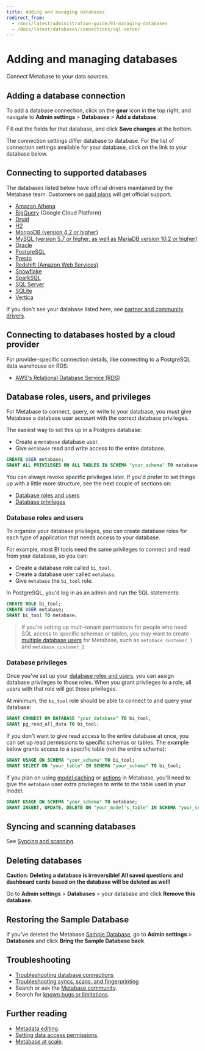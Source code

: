 ```yaml
---
title: Adding and managing databases
redirect_from:
  - /docs/latest/administration-guide/01-managing-databases
  - /docs/latest/databases/connections/sql-server
---
```


# Adding and managing databases

Connect Metabase to your data sources.

## Adding a database connection

To add a database connection, click on the **gear** icon in the top right, and navigate to **Admin settings** > **Databases** > **Add a database**.

Fill out the fields for that database, and click **Save changes** at the bottom.

The connection settings differ database to database. For the list of connection settings available for your database, click on the link to your database below.

## Connecting to supported databases

The databases listed below have official drivers maintained by the Metabase team. Customers on [paid plans](https://www.metabase.com/pricing) will get official support.

- [Amazon Athena](./connections/athena.md)
- [BigQuery](./connections/bigquery.md) (Google Cloud Platform)
- [Druid](./connections/druid.md)
- [H2](./connections/h2.md)
- [MongoDB (version 4.2 or higher)](./connections/mongodb.md)
- [MySQL (version 5.7 or higher, as well as MariaDB version 10.2 or higher)](./connections/mysql.md)
- [Oracle](./connections/oracle.md)
- [PostgreSQL](./connections/postgresql.md)
- [Presto](./connections/presto.md)
- [Redshift (Amazon Web Services)](./connections/redshift.md)
- [Snowflake](./connections/snowflake.md)
- [SparkSQL](./connections/sparksql.md)
- [SQL Server](./connections/sql-server.md)
- [SQLite](./connections/sqlite.md)
- [Vertica](./connections/vertica.md)

If you don't see your database listed here, see [partner and community drivers](../developers-guide/partner-and-community-drivers.md#partner-drivers).

## Connecting to databases hosted by a cloud provider

For provider-specific connection details, like connecting to a PostgreSQL data warehouse on RDS:

- [AWS's Relational Database Service (RDS)](./connections/aws-rds.md)

## Database roles, users, and privileges

For Metabase to connect, query, or write to your database, you must give Metabase a database user account with the correct database privileges.

The easiest way to set this up in a Postgres database:

- Create a `metabase` database user.
- Give `metabase` read and write access to the entire database.

```sql
CREATE USER metabase;
GRANT ALL PRIVILEGES ON ALL TABLES IN SCHEMA "your_schema" TO metabase;
```

You can always revoke specific privileges later. If you'd prefer to set things up with a little more structure, see the next couple of sections on:

- [Database roles and users](#database-roles-and-users)
- [Database privileges](#database-privileges)

### Database roles and users

To organize your database privileges, you can create database roles for each type of application that needs access to your database.

For example, most BI tools need the same privileges to connect and read from your database, so you can:

- Create a database role called `bi_tool`.
- Create a database user called `metabase`.
- Give `metabase` the `bi_tool` role.

In PostgreSQL, you'd log in as an admin and run the SQL statements:

```sql
CREATE ROLE bi_tool;
CREATE USER metabase;
GRANT bi_tool TO metabase;
```

> If you're setting up multi-tenant permissions for people who need SQL access to specific schemas or tables, you may want to create [multiple database users](https://www.metabase.com/learn/permissions/multi-tenant-permissions#option-2-granting-customers-native-sql-access-to-their-schema) for Metabase, such as `metabase_customer_1` and `metabase_customer_2`.

### Database privileges

Once you've set up your [database roles and users](#database-roles-and-users), you can assign database privileges to those roles. When you grant privileges to a role, all users with that role will get those privileges.

At minimum, the `bi_tool` role should be able to connect to and query your database:

```sql
GRANT CONNECT ON DATABASE "your_database" TO bi_tool;
GRANT pg_read_all_data TO bi_tool;
```

If you don't want to give read access to the entire database at once, you can set up read permissions to specific schemas or tables. The example below grants access to a specific table (not the entire schema):

```sql
GRANT USAGE ON SCHEMA "your_schema" TO bi_tool;
GRANT SELECT ON "your_table" IN SCHEMA "your_schema" TO bi_tool;
```

If you plan on using [model caching](../data-modeling/models.md#model-caching) or [actions](../actions/introduction.md) in Metabase, you'll need to give the `metabase` user extra privileges to write to the table used in your model:

```sql
GRANT USAGE ON SCHEMA "your_schema" TO metabase;
GRANT INSERT, UPDATE, DELETE ON "your_model's_table" IN SCHEMA "your_schema" TO metabase;
```

## Syncing and scanning databases

See [Syncing and scanning](./sync-scan.md).

## Deleting databases

**Caution: Deleting a database is irreversible! All saved questions and dashboard cards based on the database will be deleted as well!**

Go to **Admin settings** > **Databases** > your database and click **Remove this database**.

## Restoring the Sample Database

If you've deleted the Metabase [Sample Database](https://www.metabase.com/glossary/sample_database), go to **Admin settings** > **Databases** and click **Bring the Sample Database back**.

## Troubleshooting

- [Troubleshooting database connections](../troubleshooting-guide/db-connection.md)
- [Troubleshooting syncs, scans, and fingerprinting](../troubleshooting-guide/sync-fingerprint-scan.md)
- Search or ask the [Metabase community](https://discourse.metabase.com/).
- Search for [known bugs or limitations](../troubleshooting-guide/known-issues.md).

## Further reading

- [Metadata editing](../data-modeling/metadata-editing.md).
- [Setting data access permissions](../permissions/data.md).
- [Metabase at scale](https://www.metabase.com/learn/administration/metabase-at-scale).
